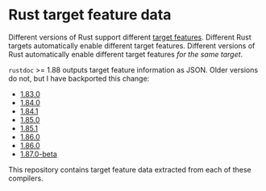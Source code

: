 # Rust target feature data

Different versions of Rust support different [target features](https://rust-lang.github.io/rfcs/2045-target-feature.html). Different Rust targets automatically enable different target features. Different versions of Rust automatically enable different target features _for the same target_.

`rustdoc` >= 1.88 outputs target feature information as JSON. Older versions do not, but I have backported this change:

* [1.83.0](https://github.com/willglynn/rust/commits/rustdoc_target_features_backport_v1.83.0/)
* [1.84.0](https://github.com/willglynn/rust/commits/rustdoc_target_features_backport_v1.84.0/)
* [1.84.1](https://github.com/willglynn/rust/commits/rustdoc_target_features_backport_v1.84.1/)
* [1.85.0](https://github.com/willglynn/rust/commits/rustdoc_target_features_backport_v1.85.0/)
* [1.85.1](https://github.com/willglynn/rust/commits/rustdoc_target_features_backport_v1.85.1/)
* [1.86.0](https://github.com/willglynn/rust/commits/rustdoc_target_features_backport_v1.86.0/)
* [1.86.0](https://github.com/willglynn/rust/commits/rustdoc_target_features_backport_v1.86.0/)
* [1.87.0-beta](https://github.com/willglynn/rust/commits/rustdoc_target_features_backport_v1.87.0-beta/)

This repository contains target feature data extracted from each of these compilers.
